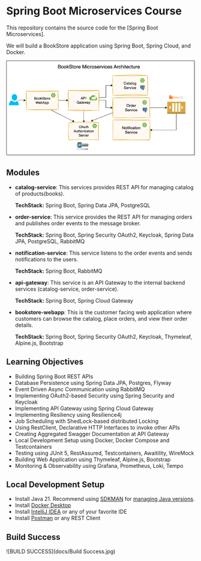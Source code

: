 # Spring Boot Microservices Course

This repository contains the source code for the [Spring Boot Microservices].

We will build a BookStore application using Spring Boot, Spring Cloud, and Docker.

![BookStore Microservices Architecture](docs/bookstore-spring-microservices.png)

## Modules

- **catalog-service**:
  This services provides REST API for managing catalog of products(books).

  **TechStack:** Spring Boot, Spring Data JPA, PostgreSQL

- **order-service**:
  This service provides the REST API for managing orders and publishes order events to the message broker.

  **TechStack:** Spring Boot, Spring Security OAuth2, Keycloak, Spring Data JPA, PostgreSQL, RabbitMQ

- **notification-service**:
  This service listens to the order events and sends notifications to the users.

  **TechStack:** Spring Boot, RabbitMQ

- **api-gateway**:
  This service is an API Gateway to the internal backend services (catalog-service, order-service).

  **TechStack:** Spring Boot, Spring Cloud Gateway

- **bookstore-webapp**:
  This is the customer facing web application where customers can browse the catalog, place orders, and view their order details.

  **TechStack:** Spring Boot, Spring Security OAuth2, Keycloak, Thymeleaf, Alpine.js, Bootstrap

## Learning Objectives

- Building Spring Boot REST APIs
- Database Persistence using Spring Data JPA, Postgres, Flyway
- Event Driven Async Communication using RabbitMQ
- Implementing OAuth2-based Security using Spring Security and Keycloak
- Implementing API Gateway using Spring Cloud Gateway
- Implementing Resiliency using Resilience4j
- Job Scheduling with ShedLock-based distributed Locking
- Using RestClient, Declarative HTTP Interfaces to invoke other APIs
- Creating Aggregated Swagger Documentation at API Gateway
- Local Development Setup using Docker, Docker Compose and Testcontainers
- Testing using JUnit 5, RestAssured, Testcontainers, Awaitility, WireMock
- Building Web Application using Thymeleaf, Alpine.js, Bootstrap
- Monitoring & Observability using Grafana, Prometheus, Loki, Tempo

## Local Development Setup

- Install Java 21. Recommend using [SDKMAN](https://sdkman.io/) for [managing Java versions](https://youtu.be/ZywEiw3EO8A).
- Install [Docker Desktop](https://www.docker.com/products/docker-desktop/)
- Install [IntelliJ IDEA](https://www.jetbrains.com/idea) or any of your favorite IDE
- Install [Postman](https://www.postman.com/) or any REST Client

## Build Success
![BUILD SUCCESS](docs/Build Success.jpg)